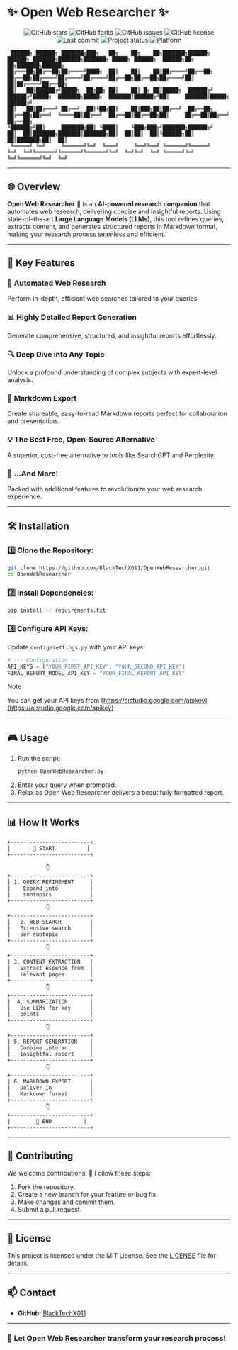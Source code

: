 

# ✨ **Open Web Researcher** ✨  

<p align="center">
  <img src="https://img.shields.io/github/stars/BlackTechX011/OpenWebResearcher?style=for-the-badge&logo=github&color=yellow" alt="GitHub stars">
  <img src="https://img.shields.io/github/forks/BlackTechX011/OpenWebResearcher?style=for-the-badge&logo=github&color=green" alt="GitHub forks">
  <img src="https://img.shields.io/github/issues/BlackTechX011/OpenWebResearcher?style=for-the-badge&logo=github&color=red" alt="GitHub issues">
  <img src="https://img.shields.io/github/license/BlackTechX011/OpenWebResearcher?style=for-the-badge&logo=apache" alt="GitHub license">
  <img src="https://img.shields.io/github/last-commit/BlackTechX011/OpenWebResearcher?style=for-the-badge&logo=git&color=purple" alt="Last commit">
  <img src="https://img.shields.io/badge/Status-Active-brightgreen?style=for-the-badge&logo=github-actions" alt="Project status">
  <img src="https://img.shields.io/badge/Platform-Cross--platform-lightgrey?style=for-the-badge&logo=windows" alt="Platform">
</p>

```
 ██████╗ ██████╗ ███████╗███╗   ██╗    ██╗    ██╗███████╗██████╗     ██████╗ ███████╗███████╗███████╗ █████╗ ██████╗  ██████╗██╗  ██╗███████╗██████╗ 
██╔═══██╗██╔══██╗██╔════╝████╗  ██║    ██║    ██║██╔════╝██╔══██╗    ██╔══██╗██╔════╝██╔════╝██╔════╝██╔══██╗██╔══██╗██╔════╝██║  ██║██╔════╝██╔══██╗
██║   ██║██████╔╝█████╗  ██╔██╗ ██║    ██║ █╗ ██║█████╗  ██████╔╝    ██████╔╝█████╗  ███████╗█████╗  ███████║██████╔╝██║     ███████║█████╗  ██████╔╝
██║   ██║██╔═══╝ ██╔══╝  ██║╚██╗██║    ██║███╗██║██╔══╝  ██╔══██╗    ██╔══██╗██╔══╝  ╚════██║██╔══╝  ██╔══██║██╔══██╗██║     ██╔══██║██╔══╝  ██╔══██╗
╚██████╔╝██║     ███████╗██║ ╚████║    ╚███╔███╔╝███████╗██████╔╝    ██║  ██║███████╗███████║███████╗██║  ██║██║  ██║╚██████╗██║  ██║███████╗██║  ██║
 ╚═════╝ ╚═╝     ╚══════╝╚═╝  ╚═══╝     ╚══╝╚══╝ ╚══════╝╚═════╝     ╚═╝  ╚═╝╚══════╝╚══════╝╚══════╝╚═╝  ╚═╝╚═╝  ╚═╝ ╚═════╝╚═╝  ╚═╝╚══════╝╚═╝  ╚═╝
```
---

## 🌐 **Overview**  

**Open Web Researcher** 🤖 is an **AI-powered research companion** that automates web research, delivering concise and insightful reports. Using state-of-the-art **Large Language Models (LLMs)**, this tool refines queries, extracts content, and generates structured reports in Markdown format, making your research process seamless and efficient.  

---

## 🌟 **Key Features**  

### 🚀 **Automated Web Research**  
Perform in-depth, efficient web searches tailored to your queries.  

### 📊 **Highly Detailed Report Generation**  
Generate comprehensive, structured, and insightful reports effortlessly.  

### 🔍 **Deep Dive into Any Topic**  
Unlock a profound understanding of complex subjects with expert-level analysis.  

### 💾 **Markdown Export**  
Create shareable, easy-to-read Markdown reports perfect for collaboration and presentation.  

### 💡 **The Best Free, Open-Source Alternative**  
A superior, cost-free alternative to tools like SearchGPT and Perplexity.  

### 🎯 **...And More!**  
Packed with additional features to revolutionize your web research experience.  

---

## 🛠️ **Installation**  

### 1️⃣ Clone the Repository:  
```bash  
git clone https://github.com/BlackTechX011/OpenWebResearcher.git  
cd OpenWebResearcher  
```  

### 2️⃣ Install Dependencies:  
```bash  
pip install -r requirements.txt  
```  

### 3️⃣ Configure API Keys:  
Update `config/settings.py` with your API keys:  
```python  
# --- Configuration ---  
API_KEYS = ["YOUR_FIRST_API_KEY", "YOUR_SECOND_API_KEY"]  
FINAL_REPORT_MODEL_API_KEY = "YOUR_FINAL_REPORT_API_KEY"  
```
> [!NOTE]
> You can get your API keys from [https://aistudio.google.com/apikey](https://aistudio.google.com/apikey)

---

## 🎮 **Usage**  

1. Run the script:  
    ```bash  
    python OpenWebResearcher.py  
    ```  
2. Enter your query when prompted.  
3. Relax as Open Web Researcher delivers a beautifully formatted report.  

---

## 📊 **How It Works**  



```
+-------------------------+
|       🚀 START          |
+-------------------------+

            👇
+-------------------------+
| 1. QUERY REFINEMENT     |
|    Expand into          |
|    subtopics            |
+-------------------------+
            👇
+-------------------------+
|   2. WEB SEARCH         |
|   Extensive search      |
|   per subtopic          |
+-------------------------+
            👇
+-------------------------+
| 3. CONTENT EXTRACTION   |
|   Extract essence from  |
|   relevant pages        |
+-------------------------+
            👇
+-------------------------+
|  4. SUMMARIZATION       |
|   Use LLMs for key      |
|   points                |
+-------------------------+
            👇
+-------------------------+
| 5. REPORT GENERATION    |
|   Combine into an       |
|   insightful report     |
+-------------------------+
            👇
+-------------------------+
| 6. MARKDOWN EXPORT      |
|   Deliver in            |
|   Markdown format       |
+-------------------------+
            👇
+-------------------------+
|        🎉 END          |
+-------------------------+
```

---

## 🤝 **Contributing**  

We welcome contributions! 🚀 Follow these steps:  
1. Fork the repository.  
2. Create a new branch for your feature or bug fix.  
3. Make changes and commit them.  
4. Submit a pull request.  

---

## 📜 **License**  

This project is licensed under the MIT License. See the [LICENSE](LICENSE) file for details.  

---

## 📫 **Contact**  
  

- **GitHub:** [BlackTechX011](https://github.com/BlackTechX011)  


---

### 🚀 **Let Open Web Researcher transform your research process!**  


